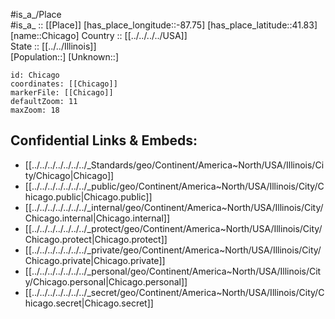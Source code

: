﻿---
location: [41.83,-87.75] 
mapzoom: [7,12] 
mapmarker: city 
type: City
tags:
- geo/City


SpocWebEntityId: 29585
isDeleted: false
confidential: public

---
#is_a_/Place  
#is_a_ :: [[Place]] 
[has_place_longitude::-87.75] 
[has_place_latitude::41.83] 
[name::Chicago] 
Country :: [[../../../../USA]]  
State :: [[../../Illinois]]  
[Population::] 
[Unknown::] 


```leaflet
id: Chicago
coordinates: [[Chicago]] 
markerFile: [[Chicago]] 
defaultZoom: 11 
maxZoom: 18
```


## Confidential Links & Embeds: 
- [[../../../../../../../_Standards/geo/Continent/America~North/USA/Illinois/City/Chicago|Chicago]] 
- [[../../../../../../../_public/geo/Continent/America~North/USA/Illinois/City/Chicago.public|Chicago.public]] 
- [[../../../../../../../_internal/geo/Continent/America~North/USA/Illinois/City/Chicago.internal|Chicago.internal]] 
- [[../../../../../../../_protect/geo/Continent/America~North/USA/Illinois/City/Chicago.protect|Chicago.protect]] 
- [[../../../../../../../_private/geo/Continent/America~North/USA/Illinois/City/Chicago.private|Chicago.private]] 
- [[../../../../../../../_personal/geo/Continent/America~North/USA/Illinois/City/Chicago.personal|Chicago.personal]] 
- [[../../../../../../../_secret/geo/Continent/America~North/USA/Illinois/City/Chicago.secret|Chicago.secret]] 
